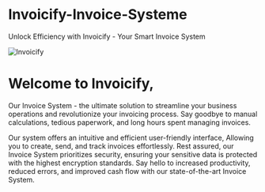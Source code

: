 # Invoicify-Invoice-Systeme
Unlock Efficiency with Invoicify - Your Smart Invoice System

![Invoicify](https://github.com/user-attachments/assets/0ff5d842-3a81-4441-86ff-a5829eaba94d)



# Welcome to Invoicify, 

Our Invoice System - the ultimate solution to streamline your business operations and revolutionize your invoicing process. 
Say goodbye to manual calculations, tedious paperwork, and long hours spent managing invoices.

Our system offers an intuitive and efficient user-friendly interface, 
Allowing you to create, send, and track invoices effortlessly. Rest assured, our Invoice System prioritizes security, 
ensuring your sensitive data is protected with the highest encryption standards. Say hello to increased productivity, reduced errors, 
and improved cash flow with our state-of-the-art Invoice System.
